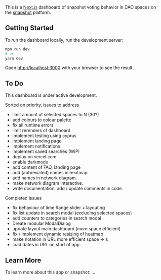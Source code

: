 This is a [Next.js](https://nextjs.org/) dashboard of snapshot voting behavior in DAO spaces on the [snapshot](https://snapshot.org/) platform. 

## Getting Started
To run the dashboard locally, run the development server:

```bash
npm run dev
# or
yarn dev
```

Open [http://localhost:3000](http://localhost:3000) with your browser to see the result.

## To Do 

This dashboard is under active development. 

Sorted on priority, issues to address 

- limit amount of selected spaces to N (30?) 
- add colours to colour palette 
- fix all runtime errors
- limit rerenders of dashboard 
- implement testing using cyprus  
- implement landing page 
- implement notifications 
- implement saved searches (WIP)
- deploy on vercel.com
- enable darkmode
- add content of FAQ, landing page 
- add (abbreviated) names in heatmap
- add names in network diagram. 
- make network diagram interactive.
- write documentation, add / update comments in code.

Completed issues 
- fix behaviour of time Range slider + layouting 
- fix list update in search modal (excluding selected spaces) 
- add counters to categories in search modal 
- Dreate modular ModalDialog 
- update layout main dashboard (more space efficient)
- fix / implement dynamic resizing of heatmap 
- make notation in URL more efficient space -> s 
- load dates in URL on start of app. 

## Learn More

To learn more about this app or snapshot: 
...
